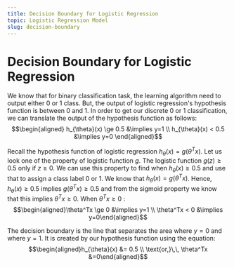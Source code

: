 ```yaml
---
title: Decision Boundary for Logistic Regression
topic: Logistic Regression Model
slug: decision-boundary
---
```


# Decision Boundary for Logistic Regression

We know that for binary classification task, the learning algorithm need to output either $0$ or $1$ class. But, the output of logistic regression's hypothesis function is between $0$ and $1$. In order to get our discrete $0$ or $1$ classification, we can translate the output of the hypothesis function as follows: $$\begin{aligned} h_{\theta}(x) \ge 0.5 &\implies y=1 \\ h_{\theta}(x) < 0.5 &\implies y=0 \end{aligned}$$

Recall the hypothesis function of logistic regression $h_{\theta}(x) = g(\theta^Tx)$. Let us look one of the property of logistic function $g$. The logistic function $g(z) \ge 0.5$ only if $z \ge 0$. We can use this property to find when $h_{\theta}(x) \ge 0.5$ and use that to assign a class label $0$ or $1$. We know that $h_{\theta}(x) = g(\theta^T x)$. Hence, $h_{\theta}(x) \ge 0.5$ implies $g(\theta^T x) \ge 0.5$ and from the sigmoid property we know that this implies $\theta^T x \ge 0$. When $\theta^T x \ge 0$ : $$\begin{aligned}\theta^Tx \ge 0 &\implies y=1 \\ \theta^Tx < 0 &\implies y=0\end{aligned}$$

The decision boundary is the line that separates the area where $y = 0$ and where $y = 1$. It is created by our hypothesis function using the equation: $$\begin{aligned}h_{\theta}(x) &= 0.5 \\ \text{or,}\,\, \theta^Tx &=0\end{aligned}$$

